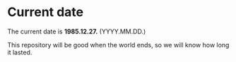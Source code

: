 # Current date

The current date is **1985.12.27.** (YYYY.MM.DD.)

This repository will be good when the world ends, so we will know how long it lasted.